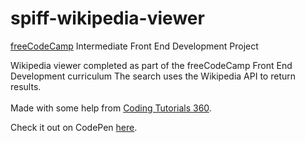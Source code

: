 # spiff-wikipedia-viewer
<a href="https://freecodecamp.com">freeCodeCamp</a> Intermediate Front End Development Project
 
Wikipedia viewer completed as part of the freeCodeCamp Front End Development curriculum The search uses the Wikipedia API to return results.<br/><br/>
Made with some help from <a href="https://www.youtube.com/user/pizzapokerguy87">Coding Tutorials 360</a>.

Check it out on CodePen <a href="https://codepen.io/usaspiff/full/BQoELz/">here</a>.
